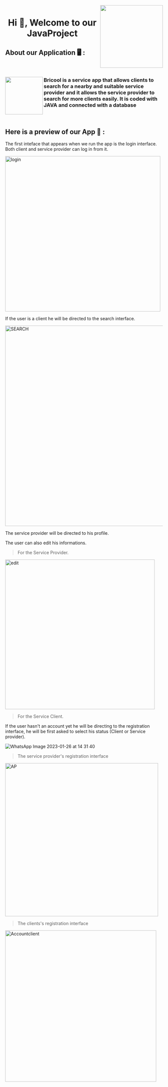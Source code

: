 <img align="right" width="200" src="https://user-images.githubusercontent.com/121026257/213880628-c8fbae9f-a2e6-422b-900e-b802288ca78e.gif">


<h1 align="center">Hi 👋, Welcome to our JavaProject </h1>

## About our Application 🖥️ :
<br>
<h3 align="left"> 
<img align="left" width="120" src="https://user-images.githubusercontent.com/121026257/213882321-19354e36-9849-4a6d-b33d-22cf0fe07409.png">
Bricool is a service app that allows clients to search for a nearby and suitable service  provider and it allows the service provider to search for more clients easily. It is coded with JAVA and connected with a database
</h3>
<br />

## Here is a preview of our App 📸 :
The first inteface that appears when we run the app is the login interface. Both client and service provider can log in from it.

<img width="496" alt="login" src="https://user-images.githubusercontent.com/121026257/214843988-ef1cc781-ab35-4ae7-b7d8-b755b11693a4.PNG">


If the user is a client he will be directed to the search interface.

<img width="640" alt="SEARCH" src="https://user-images.githubusercontent.com/121026257/214849341-d9b2c064-fb6f-449e-b259-6f4a824c541a.PNG">



The service provider will be directed to his profile.

The user can also edit his informations.

> For the Service Provider.

<img width="478" alt="edit" src="https://user-images.githubusercontent.com/121026257/214853415-a5b14382-9bf7-4c90-84d0-96ebed81533d.PNG">

> For the Service Client.


If the user hasn't an account yet he will be directing to the registration interface, he will be first asked to select his status (Client or Service provider).

![WhatsApp Image 2023-01-26 at 14 31 40](https://user-images.githubusercontent.com/121026257/214851116-574f38de-5386-468d-a563-0201e9ff00d3.jpeg)

> The service provider's registration interface

<img width="489" alt="AP" src="https://user-images.githubusercontent.com/121026257/214852306-eaa6c9ec-84a0-4b3e-bae0-e9aa21c5bb31.PNG">



> The clients's registration interface
<img width="483" alt="Accountclient" src="https://user-images.githubusercontent.com/121026257/214852325-2e5d2ca4-d88e-49fb-88fe-75c0b3a5fb57.PNG">








